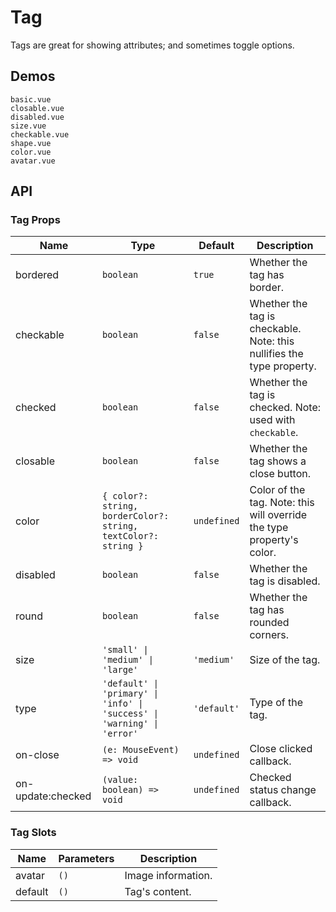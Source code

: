 # Tag

Tags are great for showing attributes; and sometimes toggle options.

## Demos

```demo
basic.vue
closable.vue
disabled.vue
size.vue
checkable.vue
shape.vue
color.vue
avatar.vue
```

## API

### Tag Props

| Name | Type | Default | Description |
| --- | --- | --- | --- |
| bordered | `boolean` | `true` | Whether the tag has border. |
| checkable | `boolean` | `false` | Whether the tag is checkable. Note: this nullifies the type property. |
| checked | `boolean` | `false` | Whether the tag is checked. Note: used with `checkable`. |
| closable | `boolean` | `false` | Whether the tag shows a close button. |
| color | `{ color?: string, borderColor?: string, textColor?: string }` | `undefined` | Color of the tag. Note: this will override the type property's color. |
| disabled | `boolean` | `false` | Whether the tag is disabled. |
| round | `boolean` | `false` | Whether the tag has rounded corners. |
| size | `'small' \| 'medium' \| 'large'` | `'medium'` | Size of the tag. |
| type | `'default' \| 'primary' \| 'info' \| 'success' \| 'warning' \| 'error'` | `'default'` | Type of the tag. |
| on-close | `(e: MouseEvent) => void` | `undefined` | Close clicked callback. |
| on-update:checked | `(value: boolean) => void` | `undefined` | Checked status change callback. |

### Tag Slots

| Name    | Parameters | Description        |
| ------- | ---------- | ------------------ |
| avatar  | `()`       | Image information. |
| default | `()`       | Tag's content.     |
